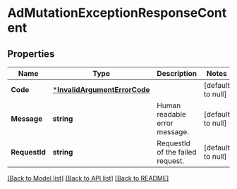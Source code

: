 # AdMutationExceptionResponseContent

## Properties
Name | Type | Description | Notes
------------ | ------------- | ------------- | -------------
**Code** | [***InvalidArgumentErrorCode**](InvalidArgumentErrorCode.md) |  | [default to null]
**Message** | **string** | Human readable error message. | [default to null]
**RequestId** | **string** | RequestId of the failed request. | [default to null]

[[Back to Model list]](../README.md#documentation-for-models) [[Back to API list]](../README.md#documentation-for-api-endpoints) [[Back to README]](../README.md)

